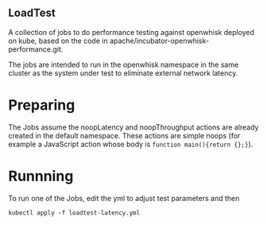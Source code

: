 <!--
#
# Licensed to the Apache Software Foundation (ASF) under one or more
# contributor license agreements.  See the NOTICE file distributed with
# this work for additional information regarding copyright ownership.
# The ASF licenses this file to You under the Apache License, Version 2.0
# (the "License"); you may not use this file except in compliance with
# the License.  You may obtain a copy of the License at
#
#     http://www.apache.org/licenses/LICENSE-2.0
#
# Unless required by applicable law or agreed to in writing, software
# distributed under the License is distributed on an "AS IS" BASIS,
# WITHOUT WARRANTIES OR CONDITIONS OF ANY KIND, either express or implied.
# See the License for the specific language governing permissions and
# limitations under the License.
#
-->

LoadTest
-----

A collection of jobs to do performance testing
against openwhisk deployed on kube, based on
the code in apache/incubator-openwhisk-performance.git.

The jobs are intended to run in the openwhisk namespace in the same
cluster as the system under test to eliminate external network
latency.

# Preparing

The Jobs assume the noopLatency and noopThroughput actions are already
created in the default namespace.  These actions are simple noops
(for example a JavaScript action whose body is `function main(){return {};}`).

# Runnning

To run one of the Jobs, edit the yml to adjust test parameters and then

```
kubectl apply -f loadtest-latency.yml
```
